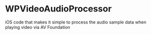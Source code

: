 WPVideoAudioProcessor
=====================

iOS code that makes it simple to process the audio sample data when playing video via AV Foundation